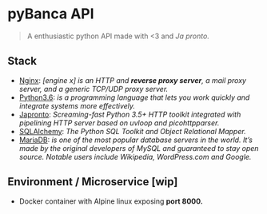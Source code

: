 # pyBanca API

>A enthusiastic python API made with <3 and _Ja pronto._

## Stack

- [Nginx](https://nginx.org/en/): _[engine x] is an HTTP and **reverse proxy server**, a mail proxy server, and a generic TCP/UDP proxy server._
- [Python3.6](https://www.python.org/): _is a programming language that lets you work quickly and integrate systems more effectively._
- [Japronto](https://github.com/squeaky-pl/japronto): _Screaming-fast Python 3.5+ HTTP toolkit integrated with pipelining HTTP server based on uvloop and picohttpparser._
- [SQLAlchemy](https://www.sqlalchemy.org/): _The Python SQL Toolkit and Object Relational Mapper._
- [MariaDB](https://mariadb.org/): _is one of the most popular database servers in the world. It’s made by the original developers of MySQL and guaranteed to stay open source. Notable users include Wikipedia, WordPress.com and Google._

## Environment / Microservice [wip]

- Docker container with Alpine linux exposing **port 8000.**
